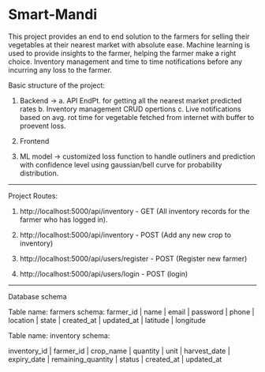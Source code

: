 # Smart-Mandi
This project provides an end to end solution to the farmers for selling their vegetables at their nearest market with absolute ease. Machine learning is used to provide insights to the farmer, helping the farmer make a right choice. Inventory management and time to time notifications before any incurring any loss to the farmer.


Basic structure of the project:

1. Backend ->
     a. API EndPt. for getting all the nearest market predicted rates
     b. Inventory management CRUD opertions
     c. Live notifications based on avg. rot time for vegetable fetched from internet with buffer to proevent loss. 

3. Frontend
4. ML model -> customized loss function to handle outliners and prediction with confidence level using gaussian/bell curve for probability distribution.

--------------------------------------------------------------------------------------
Project Routes:

1. http://localhost:5000/api/inventory - GET (All inventory records for the farmer who has logged in).
2. http://localhost:5000/api/inventory - POST (Add any new crop to inventory)

3. http://localhost:5000/api/users/register - POST (Register new farmer)
4. http://localhost:5000/api/users/login - POST (login)

--------------------------------------------------------------------------------------

Database schema 

Table name: farmers
schema:
farmer_id |     name     |          email           |         password          |     phone      |    location    |    state    |         created_at         |         updated_at         | latitude  | longitude

Table name: inventory
schema:

 inventory_id | farmer_id | crop_name | quantity | unit | harvest_date | expiry_date | remaining_quantity |  status   |         created_at         |         updated_at

